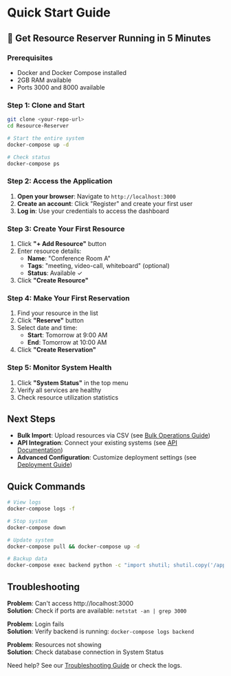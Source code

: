 # Quick Start Guide

## 🚀 Get Resource Reserver Running in 5 Minutes

### Prerequisites
- Docker and Docker Compose installed
- 2GB RAM available
- Ports 3000 and 8000 available

### Step 1: Clone and Start

```bash
git clone <your-repo-url>
cd Resource-Reserver

# Start the entire system
docker-compose up -d

# Check status
docker-compose ps
```

### Step 2: Access the Application

1. **Open your browser**: Navigate to `http://localhost:3000`
2. **Create an account**: Click "Register" and create your first user
3. **Log in**: Use your credentials to access the dashboard

### Step 3: Create Your First Resource

1. Click **"+ Add Resource"** button
2. Enter resource details:
   - **Name**: "Conference Room A"
   - **Tags**: "meeting, video-call, whiteboard" (optional)
   - **Status**: Available ✓
3. Click **"Create Resource"**

### Step 4: Make Your First Reservation

1. Find your resource in the list
2. Click **"Reserve"** button
3. Select date and time:
   - **Start**: Tomorrow at 9:00 AM
   - **End**: Tomorrow at 10:00 AM
4. Click **"Create Reservation"**

### Step 5: Monitor System Health

1. Click **"System Status"** in the top menu
2. Verify all services are healthy
3. Check resource utilization statistics

## Next Steps

- **Bulk Import**: Upload resources via CSV (see [Bulk Operations Guide](bulk-operations.md))
- **API Integration**: Connect your existing systems (see [API Documentation](api-reference.md))
- **Advanced Configuration**: Customize deployment settings (see [Deployment Guide](deployment.md))

## Quick Commands

```bash
# View logs
docker-compose logs -f

# Stop system
docker-compose down

# Update system
docker-compose pull && docker-compose up -d

# Backup data
docker-compose exec backend python -c "import shutil; shutil.copy('/app/data/resource_reserver.db', '/app/data/backup.db')"
```

## Troubleshooting

**Problem**: Can't access http://localhost:3000  
**Solution**: Check if ports are available: `netstat -an | grep 3000`

**Problem**: Login fails  
**Solution**: Verify backend is running: `docker-compose logs backend`

**Problem**: Resources not showing  
**Solution**: Check database connection in System Status

Need help? See our [Troubleshooting Guide](troubleshooting.md) or check the logs.